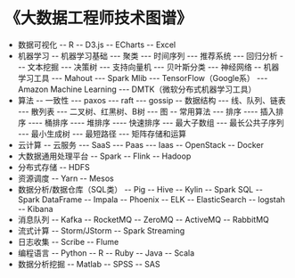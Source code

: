 # 《大数据工程师技术图谱》

- 数据可视化
-- R
-- D3.js
-- ECharts
-- Excel
- 机器学习
-- 机器学习基础
--- 聚类
--- 时间序列
--- 推荐系统
--- 回归分析
--- 文本挖掘
--- 决策树
--- 支持向量机
--- 贝叶斯分类
--- 神经网络
-- 机器学习工具
--- Mahout
--- Spark Mlib
--- TensorFlow（Google系）
--- Amazon Machine Learning
--- DMTK（微软分布式机器学习工具）
- 算法
-- 一致性
--- paxos
--- raft
--- gossip
-- 数据结构
--- 线、队列、链表
--- 散列表
--- 二叉树、红黑树、B树
--- 图
-- 常用算法
--- 排序
---- 插入排序
---- 桶排序
---- 堆排序
---- 快速排序
--- 最大子数组
--- 最长公共子序列
--- 最小生成树
--- 最短路径
--- 矩阵存储和运算
- 云计算
-- 云服务
--- SaaS
--- Paas
--- Iaas
-- OpenStack
-- Docker
- 大数据通用处理平台
-- Spark
-- Flink
-- Hadoop
- 分布式存储
-- HDFS
- 资源调度
-- Yarn
-- Mesos
- 数据分析/数据仓库（SQL类）
-- Pig
-- Hive
-- Kylin
-- Spark SQL
-- Spark DataFrame
-- Impala
-- Phoenix
-- ELK
-- ElasticSearch
-- logstah
-- Kibana
- 消息队列
-- Kafka
-- RocketMQ
-- ZeroMQ
-- ActiveMQ
-- RabbitMQ
- 流式计算
-- Storm/JStorm
-- Spark Streaming
- 日志收集
-- Scribe
-- Flume
- 编程语言
-- Python
-- R
-- Ruby
-- Java
-- Scala
- 数据分析挖掘
-- Matlab
-- SPSS
-- SAS
